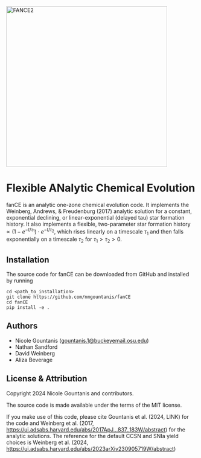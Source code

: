<img width="426" alt="FANCE2" src="https://github.com/nmgountanis/fanCE/assets/143458646/c59fd882-d674-4ab7-87cd-44fedde1c7a8">

# Flexible ANalytic Chemical Evolution

fanCE is an analytic one-zone chemical evolution code. 
It implements the Weinberg, Andrews, & Freudenburg (2017) analytic solution for a constant, exponential declining, 
or linear-exponential (delayed tau) star formation history. 
It also implements a flexible, two-parameter star formation history $\propto(1-e^{-t/\tau_1})\cdot e^{-t/\tau_2}$, 
which rises linearly on a timescale $\tau_1$ and then falls exponentially on a timescale $\tau_2$ for $\tau_1>\tau_2>0$.

## Installation
The source code for fanCE can be downloaded from GitHub and installed by running

    cd <path_to_installation>
    git clone https://github.com/nmgountanis/fanCE
    cd fanCE
    pip install -e .

## Authors
- Nicole Gountanis (gountanis.1@buckeyemail.osu.edu)
- Nathan Sandford
- David Weinberg
- Aliza Beverage

## License & Attribution
Copyright 2024 Nicole Gountanis and contributors.

The source code is made available under the terms of the MIT license.

If you make use of this code, please cite Gountanis et al. (2024, LINK) for the code and Weinberg et al. (2017, https://ui.adsabs.harvard.edu/abs/2017ApJ...837..183W/abstract) for the analytic solutions. The reference for the default CCSN and SNIa yield choices is Weinberg et al. (2024, https://ui.adsabs.harvard.edu/abs/2023arXiv230905719W/abstract)
